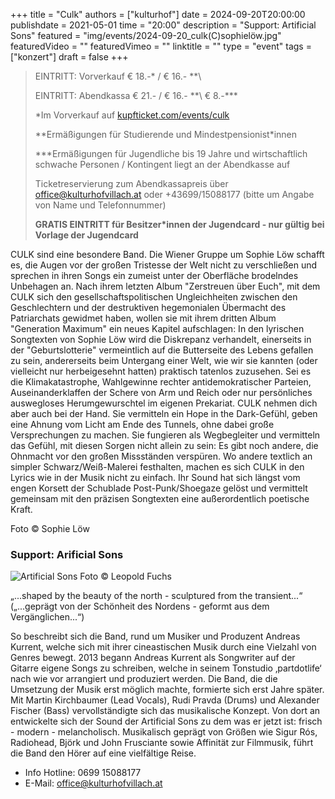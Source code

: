 +++
title = "Culk"
authors = ["kulturhof"]
date = 2024-09-20T20:00:00
publishdate = 2021-05-01
time = "20:00"
description = "Support: Artificial Sons"
featured = "img/events/2024-09-20_culk(C)sophielöw.jpg"
featuredVideo = ""
featuredVimeo = ""
linktitle = ""
type = "event"
tags = ["konzert"]
draft = false
+++

> EINTRITT: Vorverkauf € 18.-\* / € 16.- *\*\
> 
> EINTRITT: Abendkassa € 21.- / € 16.- *\*\ € 8.-\*\*\*
>
> \*Im Vorverkauf auf [kupfticket.com/events/culk](https://kupfticket.com/events/culk)
>
> \*\*Ermäßigungen für Studierende und Mindestpensionist\*innen
> 
> \*\*\*Ermäßigungen für Jugendliche bis 19 Jahre und wirtschaftlich schwache Personen / Kontingent liegt an der Abendkasse auf
>
> Ticketreservierung zum Abendkassapreis über office@kulturhofvillach.at oder +43699/15088177 (bitte um Angabe von Name und Telefonnummer) 
>
> **GRATIS EINTRITT für Besitzer\*innen der Jugendcard - nur gültig bei Vorlage der Jugendcard**


CULK sind eine besondere Band. Die Wiener Gruppe um Sophie Löw schafft es, die Augen vor der großen Tristesse der Welt nicht zu verschließen und sprechen in ihren Songs ein zumeist unter der Oberfläche brodelndes Unbehagen an. Nach ihrem letzten Album "Zerstreuen über Euch", mit dem CULK sich den gesellschaftspolitischen Ungleichheiten zwischen den Geschlechtern und der destruktiven hegemonialen Übermacht des Patriarchats gewidmet haben, wollen sie mit ihrem dritten Album "Generation Maximum" ein neues Kapitel aufschlagen: In den lyrischen Songtexten von Sophie Löw wird die Diskrepanz verhandelt, einerseits in der "Geburtslotterie" vermeintlich auf die Butterseite des Lebens gefallen zu sein, andererseits beim Untergang einer Welt, wie wir sie kannten (oder vielleicht nur herbeigesehnt hatten) praktisch tatenlos zuzusehen. Sei es die Klimakatastrophe, Wahlgewinne rechter antidemokratischer Parteien, Auseinanderklaffen der Schere von Arm und Reich oder nur persönliches auswegloses Herumgewurschtel im eigenen Prekariat.
CULK nehmen dich aber auch bei der Hand. Sie vermitteln ein Hope in the Dark-Gefühl, geben eine Ahnung vom Licht am Ende des Tunnels, ohne dabei große Versprechungen zu machen. Sie fungieren als Wegbegleiter und vermitteln das Gefühl, mit diesen Sorgen nicht allein zu sein: Es gibt noch andere, die Ohnmacht vor den großen Missständen verspüren. Wo andere textlich an simpler Schwarz/Weiß-Malerei festhalten, machen es sich CULK in den Lyrics wie in der Musik nicht zu einfach. Ihr Sound hat sich längst vom engen Korsett der Schublade Post-Punk/Shoegaze gelöst und vermittelt gemeinsam mit den präzisen Songtexten eine außerordentlich poetische Kraft.

Foto © Sophie Löw

### Support: Arificial Sons

![Artificial Sons](/img/events/2024-09-20_Artificial_Sons.jpeg)
Foto © Leopold Fuchs

„...shaped by the beauty of the north - sculptured from the transient...“ („...geprägt von der Schönheit des Nordens - geformt aus dem Vergänglichen...“)

So beschreibt sich die Band, rund um Musiker und Produzent Andreas Kurrent, welche sich mit ihrer cineastischen Musik durch eine Vielzahl von Genres bewegt. 2013 begann Andreas Kurrent als Songwriter auf der Gitarre eigene Songs zu schreiben, welche in seinem Tonstudio ‚partdotlife‘ nach wie vor arrangiert und produziert werden. Die Band, die die Umsetzung der Musik erst möglich machte, formierte sich erst Jahre später. Mit Martin Kirchbaumer (Lead Vocals), Rudi Pravda (Drums) und Alexander Fischer (Bass) vervollständigte sich das musikalische Konzept. Von dort an entwickelte sich der Sound der Artificial Sons zu dem was er jetzt ist: frisch - modern - melancholisch. Musikalisch geprägt von Größen wie Sigur Rós, Radiohead, Björk und John Frusciante sowie Affinität zur Filmmusik, führt die Band den Hörer auf eine vielfältige Reise.


- Info Hotline: 0699 15088177 
- E-Mail: office@kulturhofvillach.at
